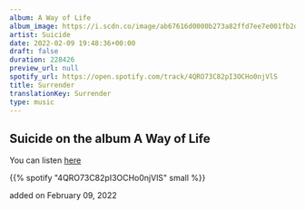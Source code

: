 ```yaml
---
album: A Way of Life
album_image: https://i.scdn.co/image/ab67616d0000b273a82ffd7ee7e001fb2dab9917
artist: Suicide
date: 2022-02-09 19:48:36+00:00
draft: false
duration: 228426
preview_url: null
spotify_url: https://open.spotify.com/track/4QRO73C82pI3OCHo0njVlS
title: Surrender
translationKey: Surrender
type: music
---
```


## Suicide on the album A Way of Life

You can listen [here](https://open.spotify.com/track/4QRO73C82pI3OCHo0njVlS)

{{% spotify "4QRO73C82pI3OCHo0njVlS" small %}}

added on February 09, 2022